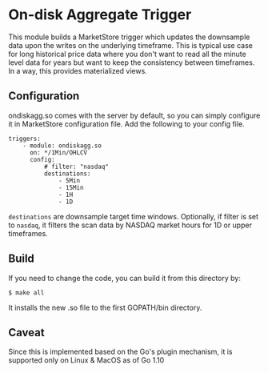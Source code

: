 # On-disk Aggregate Trigger

This module builds a MarketStore trigger which updates the downsample data upon
the writes on the underlying timeframe.  This is typical use case for long historical
price data where you don't want to read all the minute level data for years
but want to keep the consistency between timeframes.  In a way, this provides
materialized views.

## Configuration
ondiskagg.so comes with the server by default, so you can simply configure it
in MarketStore configuration file.  Add the following to your config file.

```
triggers:
    - module: ondiskagg.so
      on: */1Min/OHLCV
      config:
          # filter: "nasdaq"
          destinations:
              - 5Min
              - 15Min
              - 1H
              - 1D
```

`destinations` are downsample target time windows.  Optionally, if filter
is set to `nasdaq`, it filters the scan data by NASDAQ market hours for 1D or
upper timeframes.

## Build
If you need to change the code, you can build it from this directory by:

```
$ make all
```

It installs the new .so file to the first GOPATH/bin directory.


## Caveat
Since this is implemented based on the Go's plugin mechanism, it is supported only
on Linux & MacOS as of Go 1.10
